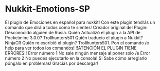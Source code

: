 # Nukkit-Emotions-SP
El plugin de Emociones en español para nukkit!
Con este plugin tendrás un comando que dirá a todos como te sientes!
Creador original del Plugin: Desconocido alguien de Rusia.
Quién Actualizó el plugin a la API de Pocketmine 3.0.0? Trollhunters501
Quién traducio el plugin a Nukkit? NinjaCR
Quién re escribió el plugin? Trollhunters501.
Pon el comando /e help para ver todos los comandos!
!!ATENCIÓN EL PLUGIN TIENE ERRORES!!
Error número 1 No sale ningún mensaje al poner solo /e
Error número 2 No puedes ejecutarlo en la consola!
SI Sabe cómo arreglarlo póngalo en problemas!
Gracias por descargar!
